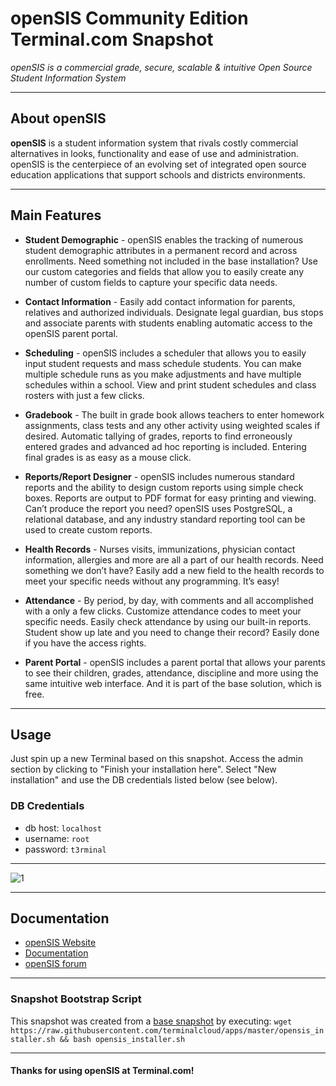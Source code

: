 # **openSIS Community Edition** Terminal.com Snapshot

*openSIS is a commercial grade, secure, scalable & intuitive Open Source Student Information System*

---

## About openSIS

**openSIS** is a student information system that rivals costly commercial alternatives in looks, functionality and ease of use and administration. openSIS is the centerpiece of an evolving set of integrated open source education applications that support schools and districts environments.

---

## Main Features

- **Student Demographic** - openSIS enables the tracking of numerous student demographic attributes in a permanent record and across enrollments. Need something not included in the base installation? Use our custom categories and fields that allow you to easily create any number of custom fields to capture your specific data needs.

- **Contact Information** - Easily add contact information for parents, relatives and authorized individuals. Designate legal guardian, bus stops and associate parents with students enabling automatic access to the openSIS parent portal.


- **Scheduling** - openSIS includes a scheduler that allows you to easily input student requests and mass schedule students. You can make multiple schedule runs as you make adjustments and have multiple schedules within a school. View and print student schedules and class rosters with just a few clicks.

- **Gradebook** - The built in grade book allows teachers to enter homework assignments, class tests and any other activity using weighted scales if desired. Automatic tallying of grades, reports to find erroneously entered grades and advanced ad hoc reporting is included. Entering final grades is as easy as a mouse click.


- **Reports/Report Designer** - openSIS includes numerous standard reports and the ability to design custom reports using simple check boxes. Reports are output to PDF format for easy printing and viewing. Can’t produce the report you need? openSIS uses PostgreSQL, a relational database, and any industry standard reporting tool can be used to create custom reports.


- **Health Records** - Nurses visits, immunizations, physician contact information, allergies and more are all a part of our health records. Need something we don’t have? Easily add a new field to the health records to meet your specific needs without any programming. It’s easy!

- **Attendance** - By period, by day, with comments and all accomplished with a only a few clicks. Customize attendance codes to meet your specific needs. Easily check attendance by using our built-in reports. Student show up late and you need to change their record? Easily done if you have the access rights.

- **Parent Portal** - openSIS includes a parent portal that allows your parents to see their children, grades, attendance, discipline and more using the same intuitive web interface. And it is part of the base solution, which is free.


---

## Usage

Just spin up a new Terminal based on this snapshot. Access the admin section by clicking to "Finish your installation here". Select "New installation" and use the DB credentials listed below (see below).

### DB Credentials

- db host: `localhost`
- username: `root`
- password: `t3rminal`

---

![1](http://i.imgur.com/C56Id5E.png)

---

## Documentation

- [openSIS Website](http://www.opensis.com/)
- [Documentation](http://sourceforge.net/projects/opensis-ce/)
- [openSIS forum](http://www.opensis.com/forum.php)

---

### Snapshot Bootstrap Script

This snapshot was created from a [base snapshot](https://www.terminal.com/tiny/FzpHiTXG1K) by executing:
`wget https://raw.githubusercontent.com/terminalcloud/apps/master/opensis_installer.sh && bash opensis_installer.sh`

---

#### Thanks for using openSIS at Terminal.com!
